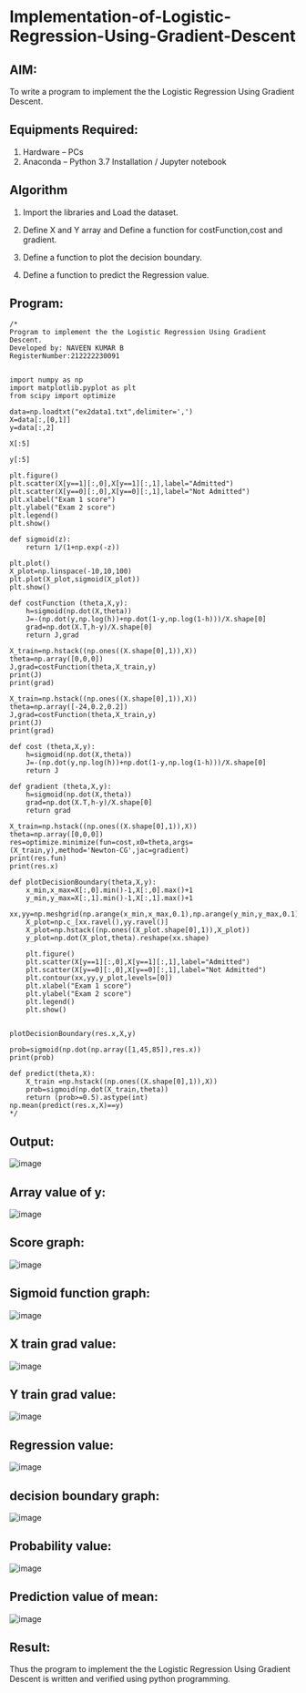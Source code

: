 # Implementation-of-Logistic-Regression-Using-Gradient-Descent

## AIM:
To write a program to implement the the Logistic Regression Using Gradient Descent.

## Equipments Required:
1. Hardware – PCs
2. Anaconda – Python 3.7 Installation / Jupyter notebook

## Algorithm
1. Import the libraries and Load the dataset.

2. Define X and Y array and Define a function for costFunction,cost and gradient.

3. Define a function to plot the decision boundary.

4. Define a function to predict the Regression value.
## Program:
```
/*
Program to implement the the Logistic Regression Using Gradient Descent.
Developed by: NAVEEN KUMAR B
RegisterNumber:212222230091


import numpy as np
import matplotlib.pyplot as plt
from scipy import optimize

data=np.loadtxt("ex2data1.txt",delimiter=',')
X=data[:,[0,1]]
y=data[:,2]

X[:5]

y[:5]

plt.figure()
plt.scatter(X[y==1][:,0],X[y==1][:,1],label="Admitted")
plt.scatter(X[y==0][:,0],X[y==0][:,1],label="Not Admitted")
plt.xlabel("Exam 1 score")
plt.ylabel("Exam 2 score")
plt.legend()
plt.show()

def sigmoid(z):
    return 1/(1+np.exp(-z))

plt.plot()
X_plot=np.linspace(-10,10,100)
plt.plot(X_plot,sigmoid(X_plot))
plt.show()

def costFunction (theta,X,y):
    h=sigmoid(np.dot(X,theta))
    J=-(np.dot(y,np.log(h))+np.dot(1-y,np.log(1-h)))/X.shape[0]
    grad=np.dot(X.T,h-y)/X.shape[0]
    return J,grad

X_train=np.hstack((np.ones((X.shape[0],1)),X))
theta=np.array([0,0,0])
J,grad=costFunction(theta,X_train,y)
print(J)
print(grad)

X_train=np.hstack((np.ones((X.shape[0],1)),X))
theta=np.array([-24,0.2,0.2])
J,grad=costFunction(theta,X_train,y)
print(J)
print(grad)

def cost (theta,X,y):
    h=sigmoid(np.dot(X,theta))
    J=-(np.dot(y,np.log(h))+np.dot(1-y,np.log(1-h)))/X.shape[0]
    return J

def gradient (theta,X,y):
    h=sigmoid(np.dot(X,theta))
    grad=np.dot(X.T,h-y)/X.shape[0]
    return grad

X_train=np.hstack((np.ones((X.shape[0],1)),X))
theta=np.array([0,0,0])
res=optimize.minimize(fun=cost,x0=theta,args=(X_train,y),method='Newton-CG',jac=gradient)
print(res.fun)
print(res.x)

def plotDecisionBoundary(theta,X,y):
    x_min,x_max=X[:,0].min()-1,X[:,0].max()+1
    y_min,y_max=X[:,1].min()-1,X[:,1].max()+1
    xx,yy=np.meshgrid(np.arange(x_min,x_max,0.1),np.arange(y_min,y_max,0.1))
    X_plot=np.c_[xx.ravel(),yy.ravel()]
    X_plot=np.hstack((np.ones((X_plot.shape[0],1)),X_plot))
    y_plot=np.dot(X_plot,theta).reshape(xx.shape)
    
    plt.figure()
    plt.scatter(X[y==1][:,0],X[y==1][:,1],label="Admitted")
    plt.scatter(X[y==0][:,0],X[y==0][:,1],label="Not Admitted")
    plt.contour(xx,yy,y_plot,levels=[0])
    plt.xlabel("Exam 1 score")
    plt.ylabel("Exam 2 score")
    plt.legend()
    plt.show()


plotDecisionBoundary(res.x,X,y)

prob=sigmoid(np.dot(np.array([1,45,85]),res.x))
print(prob)

def predict(theta,X):
    X_train =np.hstack((np.ones((X.shape[0],1)),X))
    prob=sigmoid(np.dot(X_train,theta))
    return (prob>=0.5).astype(int)
np.mean(predict(res.x,X)==y)
*/
```

## Output:
![image](https://github.com/mrnaviz/-Implementation-of-Logistic-Regression-Using-Gradient-Descent/assets/123350791/e2dbec53-b369-4ef3-84ba-35d9bc9fbecb)

## Array value of y:
![image](https://github.com/mrnaviz/-Implementation-of-Logistic-Regression-Using-Gradient-Descent/assets/123350791/e04b743e-24a7-498f-87fa-1435d9a5ebe5)

## Score graph:
![image](https://github.com/mrnaviz/-Implementation-of-Logistic-Regression-Using-Gradient-Descent/assets/123350791/a395a11e-3d94-4fb9-a818-e17e4bbdd615)

## Sigmoid function graph:
![image](https://github.com/mrnaviz/-Implementation-of-Logistic-Regression-Using-Gradient-Descent/assets/123350791/2171f372-a450-4185-84db-8d951e68ee42)

## X train grad value:
![image](https://github.com/mrnaviz/-Implementation-of-Logistic-Regression-Using-Gradient-Descent/assets/123350791/2d69c84d-28fc-4c2d-8571-7992121d1e8a)

## Y train grad value:
![image](https://github.com/mrnaviz/-Implementation-of-Logistic-Regression-Using-Gradient-Descent/assets/123350791/72e04aff-cdf5-4bdb-872f-eb12459068ff)

## Regression value:
![image](https://github.com/mrnaviz/-Implementation-of-Logistic-Regression-Using-Gradient-Descent/assets/123350791/b4286419-915e-42e0-bc46-72311ab1ac6c)

## decision boundary graph:
![image](https://github.com/mrnaviz/-Implementation-of-Logistic-Regression-Using-Gradient-Descent/assets/123350791/c6636608-7449-4c6a-90d9-35b7d5b79359)

## Probability value:
![image](https://github.com/mrnaviz/-Implementation-of-Logistic-Regression-Using-Gradient-Descent/assets/123350791/7cb5efeb-9fd6-4d07-8707-57febdeff983)

## Prediction value of mean:
![image](https://github.com/mrnaviz/-Implementation-of-Logistic-Regression-Using-Gradient-Descent/assets/123350791/4c4d4627-e6ef-4b16-829c-9b4373e1d646)

## Result:
Thus the program to implement the the Logistic Regression Using Gradient Descent is written and verified using python programming.

